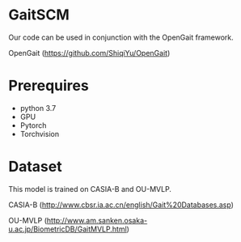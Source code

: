 # GaitSCM
Our code can be used in conjunction with the OpenGait framework.

OpenGait (https://github.com/ShiqiYu/OpenGait)

# Prerequires
- python 3.7
- GPU
- Pytorch
- Torchvision


# Dataset
This model is trained on CASIA-B and OU-MVLP.

CASIA-B (http://www.cbsr.ia.ac.cn/english/Gait%20Databases.asp)

OU-MVLP (http://www.am.sanken.osaka-u.ac.jp/BiometricDB/GaitMVLP.html)
